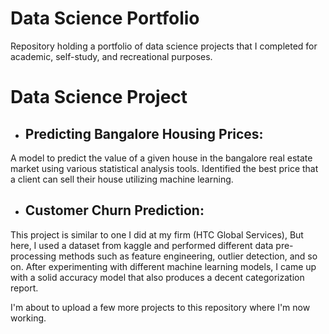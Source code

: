 # Data Science Portfolio

Repository holding a portfolio of data science projects that I completed for academic, self-study, and recreational purposes.


# Data Science Project
* ## Predicting Bangalore Housing Prices:
 A model to predict the value of a given house in the bangalore real estate market using various statistical analysis tools. Identified the best price that a client can sell their house utilizing machine learning.

* ## Customer Churn Prediction:

 This project is similar to one I did at my firm (HTC Global Services), But here, I used a dataset from kaggle and performed different data pre-processing methods such as feature engineering, outlier detection, and so on. After experimenting with different machine learning models, I came up with a solid accuracy model that also produces a decent categorization report.
 
 
I'm about to upload a few more projects to this repository where I'm now working.
